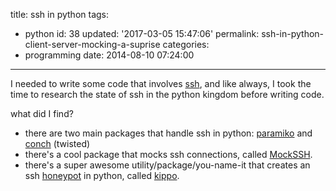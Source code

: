 title: ssh in python
tags:
  - python
id: 38
updated: '2017-03-05 15:47:06'
permalink: ssh-in-python-client-server-mocking-a-suprise
categories:
  - programming
date: 2014-08-10 07:24:00
---


I needed to write some code that involves [ssh](https://en.wikipedia.org/wiki/Secure_Shell), and like always, I took the time to research the state of ssh in the python kingdom before writing code. 

what did I find?

- there are two main packages that handle ssh in python: [paramiko](https://github.com/paramiko/paramiko) and [conch](https://twistedmatrix.com/trac/wiki/TwistedConch) (twisted)
- there's a cool package that mocks ssh connections, called [MockSSH](https://github.com/ncouture/MockSSH).
- there's a super awesome utility/package/you-name-it that creates an ssh [honeypot](https://en.wikipedia.org/wiki/Honeypot_(computing)) in python, called [kippo](https://github.com/desaster/kippo).

